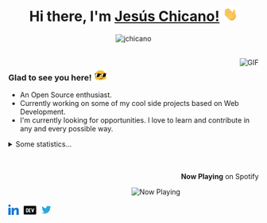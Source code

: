 <h1 align="center">Hi there, I'm <a href="https://jchicano.github.io">Jesús Chicano!</a>&nbsp;<img src="https://raw.githubusercontent.com/jchicano/jchicano/master/assets/hi.gif" width="30px"></h1>
<p align="center"> <img src="https://komarev.com/ghpvc/?username=jchicano" alt="jchicano" /> </p>

<!--
**jchicano/jchicano** is a ✨ _special_ ✨ repository because its `README.md` (this file) appears on your GitHub profile.
-->

<br>

<img align="right" alt="GIF" src="https://github-readme-stats.vercel.app/api?username=jchicano&show_icons=true&include_all_commits=true&theme=algolia" />

### Glad to see you here! <img src="https://raw.githubusercontent.com/jchicano/jchicano/master/assets/emoji.gif" width="27px">

- An Open Source enthusiast.
- Currently working on some of my cool side projects based on Web Development.
- I'm currently looking for opportunities. I love to learn and contribute in any and every possible way.

<details>
  <summary>Some statistics...</summary>
  <br/>
<img align="center" src="https://github-readme-stats.vercel.app/api/top-langs/?username=jchicano&layout=compact&theme=algolia" alt="jchicano's most used languages"/>

<br>

**Languages and Tools:**

<code><img height="20" src="https://raw.githubusercontent.com/github/explore/80688e429a7d4ef2fca1e82350fe8e3517d3494d/topics/typescript/typescript.png"></code>
<code><img height="20" src="https://raw.githubusercontent.com/github/explore/80688e429a7d4ef2fca1e82350fe8e3517d3494d/topics/javascript/javascript.png"></code>
<code><img height="20" src="https://raw.githubusercontent.com/github/explore/80688e429a7d4ef2fca1e82350fe8e3517d3494d/topics/angular/angular.png"></code>
<code><img height="20" src="https://raw.githubusercontent.com/github/explore/80688e429a7d4ef2fca1e82350fe8e3517d3494d/topics/firebase/firebase.png"></code>
<code><img height="20" src="https://raw.githubusercontent.com/github/explore/80688e429a7d4ef2fca1e82350fe8e3517d3494d/topics/git/git.png"></code>
<code><img height="20" src="https://raw.githubusercontent.com/github/explore/80688e429a7d4ef2fca1e82350fe8e3517d3494d/topics/bootstrap/bootstrap.png"></code>
<code><img height="20" src="https://raw.githubusercontent.com/github/explore/80688e429a7d4ef2fca1e82350fe8e3517d3494d/topics/html/html.png"></code>
<code><img height="20" src="https://raw.githubusercontent.com/github/explore/80688e429a7d4ef2fca1e82350fe8e3517d3494d/topics/css/css.png"></code>
<code><img height="20" src="https://raw.githubusercontent.com/github/explore/80688e429a7d4ef2fca1e82350fe8e3517d3494d/topics/github-api/github-api.png"></code>
<code><img height="20" src="https://raw.githubusercontent.com/github/explore/80688e429a7d4ef2fca1e82350fe8e3517d3494d/topics/react/react.png"></code>
<code><img height="20" src="https://raw.githubusercontent.com/github/explore/5c058a388828bb5fde0bcafd4bc867b5bb3f26f3/topics/php/php.png"></code>
<code><img height="20" src="https://raw.githubusercontent.com/github/explore/80688e429a7d4ef2fca1e82350fe8e3517d3494d/topics/sql/sql.png"></code>
<code><img height="20" src="https://raw.githubusercontent.com/github/explore/80688e429a7d4ef2fca1e82350fe8e3517d3494d/topics/c/c.png"></code>
<code><img height="20" src="https://raw.githubusercontent.com/github/explore/80688e429a7d4ef2fca1e82350fe8e3517d3494d/topics/arduino/arduino.png"></code>
<code><img height="20" src="https://raw.githubusercontent.com/github/explore/80688e429a7d4ef2fca1e82350fe8e3517d3494d/topics/jquery/jquery.png"></code>
<code><img height="20" src="https://raw.githubusercontent.com/github/explore/80688e429a7d4ef2fca1e82350fe8e3517d3494d/topics/atom/atom.png"></code>

_NOTE: Top languages does not indicate my skill level or something like that, it's a github metric of which languages i have the most code on github, it's a new feature of [github-readme-stats](https://github.com/anuraghazra/github-readme-stats)_

</details>

<br>
<br>

<p align="right"><b>Now Playing</b> on Spotify</p>

<a href="https://now-playing-jchicano.vercel.app/now-playing?open">
    <img align="right" src="https://now-playing-jchicano.vercel.app/now-playing" width="256" height="64" alt="Now Playing">
</a>

<br>
<br>

<a href="https://linkedin.com/in/jchicano">
  <img align="left" alt="Jesús Chicano | LinkedIn" width="21px" src="https://raw.githubusercontent.com/jchicano/jchicano/master/assets/linkedin.svg" />
</a>
<a href="https://dev.to/jchicano">
  <img align="left" alt="Jesús Chicano | Dev.to" width="45px" src="https://raw.githubusercontent.com/jchicano/jchicano/master/assets/devto.svg" />
</a>
<a href="https://twitter.com/jesusdchicano">
  <img align="left" alt="Jesús Chicano | Twitter" width="21px" src="https://raw.githubusercontent.com/jchicano/jchicano/master/assets/twitter.svg" />
</a>

